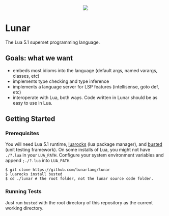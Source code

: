 [Busted]: http://olivinelabs.com/busted/
[LuaRocks]: https://luarocks.org/

<div align="center"><img src="https://i.imgur.com/xVujd8N.png"/></div>

# Lunar
The Lua 5.1 superset programming language.

## Goals: what we want
  - embeds most idioms into the language (default args, named varargs, classes, etc)
  - implements type checking and type inference
  - implements a language server for LSP features (intellisense, goto def, etc)
  - interoperate with Lua, both ways. Code written in Lunar should be as easy to use in Lua.

## Getting Started
### Prerequisites
You will need Lua 5.1 runtime, [luarocks][LuaRocks] (lua package manager), and [busted][Busted] (unit testing framework).
On some installs of Lua, you might not have `./?.lua` in your `LUA_PATH`. Configure your system environment variables and append `;./?.lua` into `LUA_PATH`.
```
$ git clone https://github.com/lunarlang/lunar
$ luarocks install busted
$ cd ./lunar # the root folder, not the lunar source code folder.
```

### Running Tests
Just run `busted` with the root directory of this repository as the current working directory.
